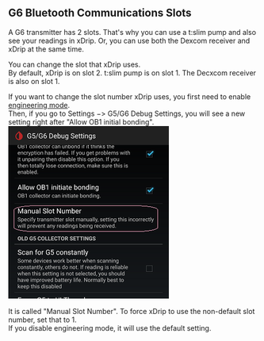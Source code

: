 ## G6 Bluetooth Communications Slots  
  
A G6 transmitter has 2 slots.  That's why you can use a t:slim pump and also see your readings in xDrip.  Or, you can use both the Dexcom receiver and xDrip at the same time.  

You can change the slot that xDrip uses.  
By default, xDrip is on slot 2.  t:slim pump is  on slot 1.  The Decxcom receiver is also on slot 1.  

If you want to change the slot number xDrip uses, you first need to enable [engineering mode](./Engineering-Mode.md).  
Then, if you go to Settings &#8722;> G5/G6 Debug Settings, you will see a new setting right after "Allow OB1 initial bonding".  
![](./images/manual_slot.png)  

It is called "Manual Slot Number".  To force xDrip to use the non-default slot number, set that to 1.  
If you disable engineering mode, it will use the default setting.  
